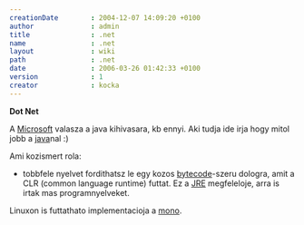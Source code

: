 ```yaml
---
creationDate        : 2004-12-07 14:09:20 +0100 
author              : admin 
title               : .net 
name                : .net 
layout              : wiki 
path                : .net 
date                : 2006-03-26 01:42:33 +0100 
version             : 1 
creator             : kocka 
---
```

__Dot Net__

A [Microsoft](Microsoft.html) valasza a java kihivasara, kb ennyi. Aki tudja ide irja hogy mitol jobb a [java](java.html)nal :)

Ami kozismert rola: 

*   tobbfele nyelvet fordithatsz le egy kozos [bytecode](bytecode.html)-szeru dologra, amit a CLR (common language runtime) futtat. Ez a [JRE](JRE.html) megfeleloje, arra is irtak mas programnyelveket.


Linuxon is futtathato implementacioja a [mono](mono.html).
